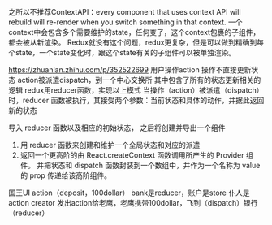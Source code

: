 之所以不推荐ContextAPI：every component that uses context API will rebuild will re-render when you switch something in that context. 一个context中会包含多个需要维护的state，任何变了，这个context包裹的子组件，都会被从新渲染。
Redux就没有这个问题，redux更复杂，但是可以做到精确到每个state，一个state变化时，跟这个state有关的子组件可以被单独渲染。

https://zhuanlan.zhihu.com/p/352522699
用户操作action
操作不直接更新状态
action被派遣dispatch，到一个中心交换所
其中包含了所有的状态更新相关的逻辑
redux用reducer函数，实现以上模式
当操作（action）被派遣（dispatch）时，reducer 函数被执行，其接受两个参数：当前状态和具体的动作，并据此返回新的状态

导入 reducer 函数以及相应的初始状态， 之后将创建并导出一个组件
1. 用 reducer 函数来创建和维护一个全局状态和对应的派遣
2. 返回一个更高阶的由 React.createContext 函数调用所产生的 Provider 组件。 并把状态和 dispatch 函数封装到一个数组中，并作为一个名称为 value 的 prop 传递给该高阶组件。


国王UI
action（deposit，100dollar）
bank是reducer，账户是store
仆人是action creator
发出action给老鹰，老鹰携带100dollar，飞到（dispatch）银行（reducer）